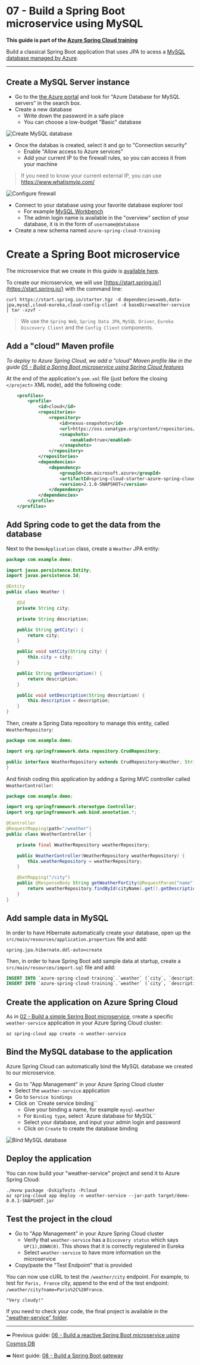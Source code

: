# 07 - Build a Spring Boot microservice using MySQL

__This guide is part of the [Azure Spring Cloud training](../README.md)__

Build a classical Spring Boot application that uses JPA to acess a [MySQL database managed by Azure](https://docs.microsoft.com/en-us/azure/mysql/?WT.mc_id=azurespringcloud-github-judubois).

---

## Create a MySQL Server instance

- Go to the [the Azure portal](https://portal.azure.com/?WT.mc_id=azurespringcloud-github-judubois) and look for "Azure Database for MySQL servers" in the search box.
- Create a new database
  - Write down the password in a safe place
  - You can choose a low-budget "Basic" database

![Create MySQL database](media/01-create-mysql.png)

- Once the databas is created, select it and go to "Connection security"
  - Enable "Allow access to Azure services"
  - Add your current IP to the firewall rules, so you can access it from your machine

> If you need to know your current external IP, you can use https://www.whatismyip.com/

![Configure firewall](media/02-firewall.png)

- Connect to your database using your favorite database explorer tool
  - For example [MySQL Workbench](https://www.mysql.com/fr/products/workbench/)
  - The admin login name is available in the "overview" section of your database, it is in the form of `username@database`
- Create a new schema named `azure-spring-cloud-training`

# Create a Spring Boot microservice

The microservice that we create in this guide is [available here](weather-service/).

To create our microservice, we will use [https://start.spring.io/](https://start.spring.io/) with the command line:

```
curl https://start.spring.io/starter.tgz -d dependencies=web,data-jpa,mysql,cloud-eureka,cloud-config-client -d baseDir=weather-service | tar -xzvf -
```

> We use the `Spring Web`, `Spring Data JPA`, `MySQL Driver`, `Eureka Discovery Client` and the `Config Client` components.

## Add a "cloud" Maven profile

*To deploy to Azure Spring Cloud, we add a "cloud" Maven profile like in the guide [05 - Build a Spring Boot microservice using Spring Cloud features](../05-build-a-spring-boot-microservice-using-spring-cloud-features/README.md)*

At the end of the application's `pom.xml` file (just before the closing `</project>` XML node), add the following code:

```xml
	<profiles>
		<profile>
			<id>cloud</id>
			<repositories>
				<repository>
					<id>nexus-snapshots</id>
					<url>https://oss.sonatype.org/content/repositories/snapshots/</url>
					<snapshots>
						<enabled>true</enabled>
					</snapshots>
				</repository>
			</repositories>
			<dependencies>
				<dependency>
					<groupId>com.microsoft.azure</groupId>
					<artifactId>spring-cloud-starter-azure-spring-cloud-client</artifactId>
					<version>2.1.0-SNAPSHOT</version>
				</dependency>
			</dependencies>
		</profile>
	</profiles>
```

## Add Spring code to get the data from the database

Next to the `DemoApplication` class, create a `Weather` JPA entity:

```java
package com.example.demo;

import javax.persistence.Entity;
import javax.persistence.Id;

@Entity
public class Weather {

    @Id
    private String city;

    private String description;

    public String getCity() {
        return city;
    }

    public void setCity(String city) {
        this.city = city;
    }

    public String getDescription() {
        return description;
    }

    public void setDescription(String description) {
        this.description = description;
    }
}
```

Then, create a Spring Data repository to manage this entity, called `WeatherRepository`:

```java
package com.example.demo;

import org.springframework.data.repository.CrudRepository;

public interface WeatherRepository extends CrudRepository<Weather, String> {
}
```

And finish coding this application by adding a Spring MVC controller called `WeatherController`:

```java
package com.example.demo;

import org.springframework.stereotype.Controller;
import org.springframework.web.bind.annotation.*;

@Controller
@RequestMapping(path="/weather")
public class WeatherController {

    private final WeatherRepository weatherRepository;

    public WeatherController(WeatherRepository weatherRepository) {
        this.weatherRepository = weatherRepository;
    }

    @GetMapping("/city")
    public @ResponseBody String getWeatherForCity(@RequestParam("name") String cityName) {
        return weatherRepository.findById(cityName).get().getDescription();
    }
}
```

## Add sample data in MySQL

In order to have Hibernate automatically create your database, open up the `src/main/resources/application.properties` file and add:

```
spring.jpa.hibernate.ddl-auto=create
```

Then, in order to have Spring Boot add sample data at startup, create a `src/main/resources/import.sql` file and add:

```sql
INSERT INTO `azure-spring-cloud-training`.`weather` (`city`, `description`) VALUES ('Paris, France', 'Very cloudy!');
INSERT INTO `azure-spring-cloud-training`.`weather` (`city`, `description`) VALUES ('London, UK', 'Quite cloudy');
```

## Create the application on Azure Spring Cloud

As in [02 - Build a simple Spring Boot microservice](../02-build-a-simple-spring-boot-microservice/README.md), create a specific `weather-service` application in your Azure Spring Cloud cluster:

```
az spring-cloud app create -n weather-service
```

## Bind the MySQL database to the application

Azure Spring Cloud can automatically bind the MySQL database we created to our microservice.

- Go to "App Management" in your Azure Spring Cloud cluster
- Select the `weather-service` application
- Go to `Service bindings`
- Click on `Create service binding``
  - Give your binding a name, for example `mysql-weather`
  - For `Binding type`, select `Azure database for MySQL``
  - Select your database, and input your admin login and password
  - Click on `Create` to create the database binding

![Bind MySQL database](media/03-bind-service-mysql.png)

## Deploy the application

You can now build your "weather-service" project and send it to Azure Spring Cloud:

```
./mvnw package -DskipTests -Pcloud
az spring-cloud app deploy -n weather-service --jar-path target/demo-0.0.1-SNAPSHOT.jar
```

## Test the project in the cloud

- Go to "App Management" in your Azure Spring Cloud cluster
  - Verify that `weather-service` has a `Discovery status` which says `UP(1),DOWN(0)`. This shows that it is correctly registered in Eureka
  - Select `weather-service` to have more information on the microservice
- Copy/paste the "Test Endpoint" that is provided

You can now use cURL to test the `/weather/city` endpoint. For example, to test for `Paris, France` city, append to the end of the test endpoint: `/weather/city?name=Paris%2C%20France`.	

```
"Very cloudy!"
```

If you need to check your code, the final project is available in the ["weather-service" folder](weather-service/).

---

⬅️ Previous guide: [06 - Build a reactive Spring Boot microservice using Cosmos DB](../06-build-a-reactive-spring-boot-microservice-using-cosmosdb/README.md)

➡️ Next guide: [08 - Build a Spring Boot gateway](../08-build-a-spring-boot-gateway/README.md)
